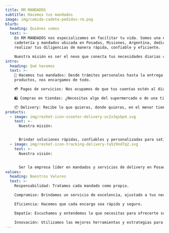 ```yaml
---
title: RM MANDADOS
subtitle: Hacemos tus mandados
image: img/comida-cadete-pedidos-rm.png
blurb:
  heading: Quiénes somos
  text: >-
    En RM MANDADOS nos especializamos en facilitar tu vida. Somos una empresa de
    cadetería y mandados ubicada en Posadas, Misiones, Argentina, dedicada a
    realizar tus diligencias de manera rápida, confiable y eficiente.

    Nuestra misión es ser el nexo que conecta tus necesidades diarias con soluciones prácticas, ofreciéndote más tiempo para lo que realmente importa.
intro:
  heading: Qué hacemos
  text: >-
    🛵 Hacemos tus mandados: Desde trámites personales hasta la entrega de
    productos, nos encargamos de todo.

    💳 Pagos de servicios: Nos ocupamos de que tus cuentas estén al día sin que tengas que salir de casa.

    🛍️ Compras en tiendas: ¿Necesitas algo del supermercado o de una tienda local? Lo compramos por ti.

    📦 Delivery: Recibe lo que quieras, donde quieras, en el menor tiempo posible.
products:
  - image: img/reshot-icon-scooter-delivery-uc2x3qsbp4.svg
    text: >-
      Nuestra misión: 


      Brindar soluciones rápidas, confiables y personalizadas para satisfacer las necesidades de nuestros clientes, haciendo que sus actividades diarias sean más simples y libres de estrés.
  - image: img/reshot-icon-tracking-delivery-ta5z9nd7q2.svg
    text: >-
      Nuestra visión: 


      Ser la empresa líder en mandados y servicios de delivery en Posadas y la región, destacándonos por nuestra calidad, eficiencia y compromiso con la satisfacción del cliente.
values:
  heading: Nuestros Valores
  text: >-
    Responsabilidad: Tratamos cada mandado como propio.

    Compromiso: Brindamos un servicio de excelencia, ajustado a tus necesidades.

    Eficiencia: Hacemos que cada encargo sea rápido y seguro.

    Empatía: Escuchamos y entendemos lo que necesitas para ofrecerte soluciones prácticas.

    Innovación: Utilizamos las mejores herramientas y estrategias para optimizar tu experiencia.
---
```

